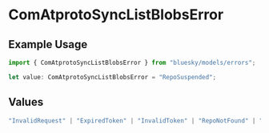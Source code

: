 # ComAtprotoSyncListBlobsError

## Example Usage

```typescript
import { ComAtprotoSyncListBlobsError } from "bluesky/models/errors";

let value: ComAtprotoSyncListBlobsError = "RepoSuspended";
```

## Values

```typescript
"InvalidRequest" | "ExpiredToken" | "InvalidToken" | "RepoNotFound" | "RepoTakendown" | "RepoSuspended" | "RepoDeactivated"
```